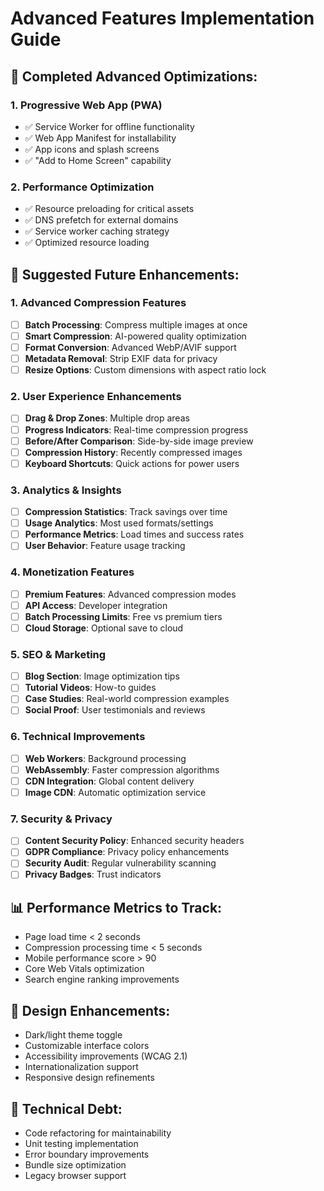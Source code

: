 # Advanced Features Implementation Guide

## 🚀 **Completed Advanced Optimizations:**

### 1. **Progressive Web App (PWA)**
- ✅ Service Worker for offline functionality
- ✅ Web App Manifest for installability
- ✅ App icons and splash screens
- ✅ "Add to Home Screen" capability

### 2. **Performance Optimization**
- ✅ Resource preloading for critical assets
- ✅ DNS prefetch for external domains
- ✅ Service worker caching strategy
- ✅ Optimized resource loading

## 🎯 **Suggested Future Enhancements:**

### 1. **Advanced Compression Features**
- [ ] **Batch Processing**: Compress multiple images at once
- [ ] **Smart Compression**: AI-powered quality optimization
- [ ] **Format Conversion**: Advanced WebP/AVIF support
- [ ] **Metadata Removal**: Strip EXIF data for privacy
- [ ] **Resize Options**: Custom dimensions with aspect ratio lock

### 2. **User Experience Enhancements**
- [ ] **Drag & Drop Zones**: Multiple drop areas
- [ ] **Progress Indicators**: Real-time compression progress
- [ ] **Before/After Comparison**: Side-by-side image preview
- [ ] **Compression History**: Recently compressed images
- [ ] **Keyboard Shortcuts**: Quick actions for power users

### 3. **Analytics & Insights**
- [ ] **Compression Statistics**: Track savings over time
- [ ] **Usage Analytics**: Most used formats/settings
- [ ] **Performance Metrics**: Load times and success rates
- [ ] **User Behavior**: Feature usage tracking

### 4. **Monetization Features**
- [ ] **Premium Features**: Advanced compression modes
- [ ] **API Access**: Developer integration
- [ ] **Batch Processing Limits**: Free vs premium tiers
- [ ] **Cloud Storage**: Optional save to cloud

### 5. **SEO & Marketing**
- [ ] **Blog Section**: Image optimization tips
- [ ] **Tutorial Videos**: How-to guides
- [ ] **Case Studies**: Real-world compression examples
- [ ] **Social Proof**: User testimonials and reviews

### 6. **Technical Improvements**
- [ ] **Web Workers**: Background processing
- [ ] **WebAssembly**: Faster compression algorithms
- [ ] **CDN Integration**: Global content delivery
- [ ] **Image CDN**: Automatic optimization service

### 7. **Security & Privacy**
- [ ] **Content Security Policy**: Enhanced security headers
- [ ] **GDPR Compliance**: Privacy policy enhancements
- [ ] **Security Audit**: Regular vulnerability scanning
- [ ] **Privacy Badges**: Trust indicators

## 📊 **Performance Metrics to Track:**
- Page load time < 2 seconds
- Compression processing time < 5 seconds
- Mobile performance score > 90
- Core Web Vitals optimization
- Search engine ranking improvements

## 🎨 **Design Enhancements:**
- Dark/light theme toggle
- Customizable interface colors
- Accessibility improvements (WCAG 2.1)
- Internationalization support
- Responsive design refinements

## 🔧 **Technical Debt:**
- Code refactoring for maintainability
- Unit testing implementation
- Error boundary improvements
- Bundle size optimization
- Legacy browser support
